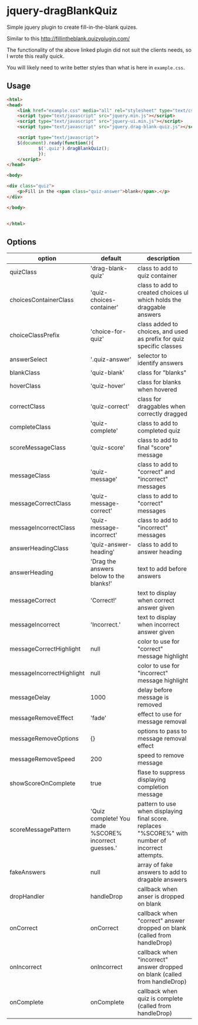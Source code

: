 jquery-dragBlankQuiz
====================

Simple jquery plugin to create fill-in-the-blank quizes.

Similar to this http://fillintheblank.quizyplugin.com/

The functionality of the above linked plugin did not suit the clients needs, so
I wrote this really quick.


You will likely need to write better styles than what is here in `example.css`.



## Usage

```html
<html>
<head>
    <link href="example.css" media="all" rel="stylesheet" type="text/css" />
    <script type="text/javascript" src="jquery.min.js"></script>
    <script type="text/javascript" src="jquery-ui.min.js"></script> 
    <script type="text/javascript" src="jquery.drag-blank-quiz.js"></script> 

    <script type="text/javascript"> 
    $(document).ready(function(){
            $('.quiz').dragBlankQuiz();
            });
    </script> 
</head>

<body>

<div class="quiz">
    <p>Fill in the <span class="quiz-answer">blank</span>.</p>
</div>

</body>
    

</html>

```

## Options

option | default | description
---|---|---
quizClass                 | 'drag-blank-quiz'| class to add to quiz container
choicesContainerClass     | 'quiz-choices-container'| class to add to created choices ul which holds the draggable answers
choiceClassPrefix         | 'choice-for-quiz'| class added to choices, and used as prefix for quiz specific classes
answerSelect              | '.quiz-answer'| selector to identify answers
blankClass                | 'quiz-blank'| class for "blanks"
hoverClass                | 'quiz-hover'| class for blanks when hovered
correctClass              | 'quiz-correct'| class for draggables when correctly dragged
completeClass             | 'quiz-complete'| class to add to completed quiz
scoreMessageClass         | 'quiz-score'| class to add to final "score" message
messageClass              | 'quiz-message'| class to add to "correct" and "incorrect" messages
messageCorrectClass       | 'quiz-message-correct'| class to add to "correct" messages
messageIncorrectClass     | 'quiz-message-incorrect'| class to add to "incorrect" messages
answerHeadingClass        | 'quiz-answer-heading'| class to add to answer heading
answerHeading             | 'Drag the answers below to the blanks!'| text to add before answers
messageCorrect            | 'Correct!'| text to display when correct answer given
messageIncorrect          | 'Incorrect.'| text to display when incorrect answer given
messageCorrectHighlight   | null | color to use for "correct" message highlight
messageIncorrectHighlight | null |color to use for "incorrect" message highlight
messageDelay              | 1000 | delay before message is removed
messageRemoveEffect       | 'fade'| effect to use for message removal
messageRemoveOptions      | {}| options to pass to message removal effect
messageRemoveSpeed        | 200| speed to remove message
showScoreOnComplete       | true| flase to suppress displaying completion message
scoreMessagePattern       | 'Quiz complete! You made %SCORE% incorrect guesses.'| pattern to use when displaying final score. replaces "%SCORE%" with number of incorrect attempts.
fakeAnswers               | null| array of fake answers to add to dragable answers
dropHandler               | handleDrop| callback when anser is dropped on blank
onCorrect                 | onCorrect| callback when "correct" answer dropped on blank (called from handleDrop)
onIncorrect               | onIncorrect| callback when "incorrect" answer dropped on blank (called from handleDrop)
onComplete                | onComplete| callback when quiz is complete (called from handleDrop)


